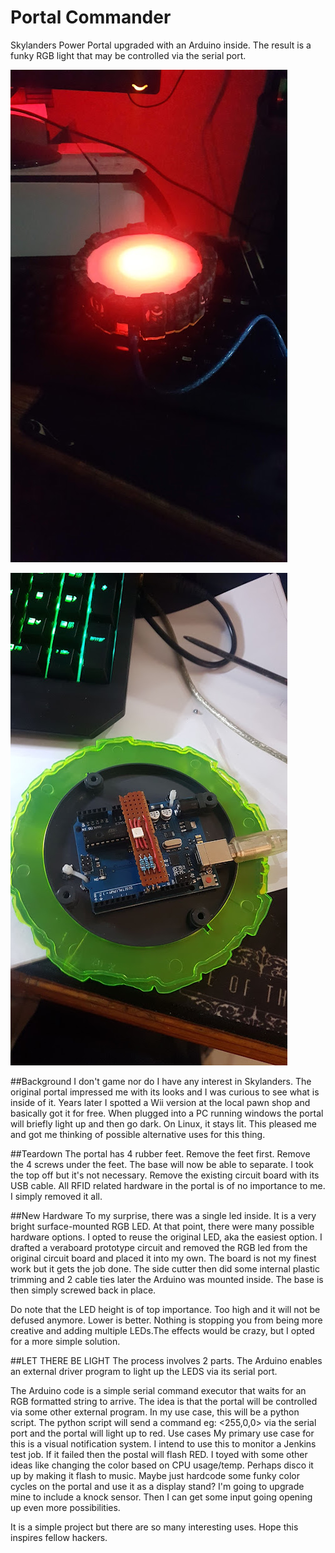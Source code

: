 # Portal Commander
Skylanders Power Portal upgraded with an Arduino inside.
The result is a funky RGB light that may be controlled via the serial port.  

![Alt text](images/pic1.jpg?raw=true "Prototype1")

![Alt text](images/pic2.jpg?raw=true "Prototype1")

##Background
I don't game nor do I have any interest in Skylanders. The original portal impressed me with its looks and I was curious to see what is inside of it.
Years later I spotted a Wii version at the local pawn shop and basically got it for free. When plugged into a PC running windows the portal will briefly light up and then go dark. On Linux, it stays lit. This pleased me and got me thinking of possible alternative uses for this thing.

##Teardown
The portal has 4 rubber feet. Remove the feet first. Remove the 4 screws under the feet. The base will now be able to separate. I took the top off but it's not necessary. Remove the existing circuit board with its USB cable. All RFID related hardware in the portal is of no importance to me. I simply removed it all.

##New Hardware
To my surprise, there was a single led inside. It is a very bright surface-mounted RGB LED. At that point, there were many possible hardware options. I opted to reuse the original LED, aka the easiest option. I drafted a veraboard prototype circuit and removed the RGB led from the original circuit board and placed it into my own. The board is not my finest work but it gets the job done. The side cutter then did some internal plastic trimming and 2 cable ties later the Arduino was mounted inside. The base is then simply screwed back in place.

Do note that the LED height is of top importance. Too high and it will not be defused anymore. Lower is better. Nothing is stopping you from being more creative and adding multiple LEDs.The effects would be crazy, but I opted for a more simple solution.

##LET THERE BE LIGHT
The process involves 2 parts. The Arduino enables an external driver program to light up the LEDS via its serial port. 

The Arduino code is a simple serial command executor that waits for an RGB formatted string to arrive. The idea is that the portal will be controlled via some other external program. In my use case, this will be a python script. The python script will send a command  eg: <255,0,0> via the serial port and the portal will light up to red.
Use cases
My primary use case for this is a visual notification system. I intend to use this to monitor a Jenkins test job. If it failed then the postal will flash RED.
I toyed with some other ideas like changing the color based on CPU usage/temp. Perhaps disco it up by making it flash to music. Maybe just hardcode some funky color cycles on the portal and use it as a display stand? I'm going to upgrade mine to include a knock sensor. Then I can get some input going opening up even more possibilities.

It is a simple project but there are so many interesting uses. Hope this inspires fellow hackers.


